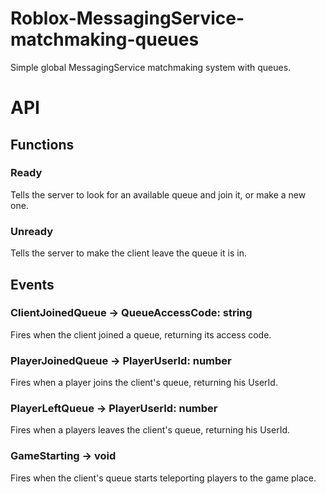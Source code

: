 
# Roblox-MessagingService-matchmaking-queues
Simple global MessagingService matchmaking system with queues.


# API

## Functions

### Ready
Tells the server to look for an available queue and join it, or make a new one.

### Unready
Tells the server to make the client leave the queue it is in.

## Events

### ClientJoinedQueue -> QueueAccessCode: string
Fires when the client joined a queue, returning its access code.


### PlayerJoinedQueue -> PlayerUserId: number
Fires when a player joins the client's queue, returning his UserId.

### PlayerLeftQueue -> PlayerUserId: number
Fires when a players leaves the client's queue, returning his UserId.

### GameStarting -> void
Fires when the client's queue starts teleporting players to the game place.
